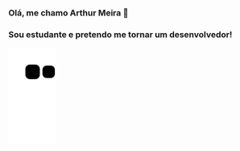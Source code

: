 ### Olá, me chamo Arthur Meira 👋

### Sou estudante e pretendo me tornar um desenvolvedor!

<img src="https://github.com/arthurmeira/arthurmeira/raw/output/github-contribution-grid-snake.svg" alt="snake gif" style="max-width: 100%;">
